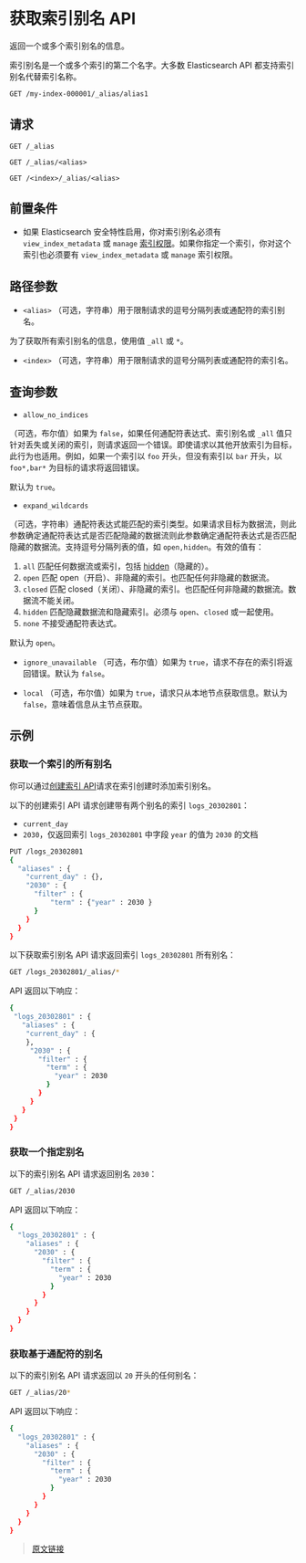 # 获取索引别名 API

返回一个或多个索引别名的信息。

索引别名是一个或多个索引的第二个名字。大多数 Elasticsearch API 都支持索引别名代替索引名称。

```bash
GET /my-index-000001/_alias/alias1
```

## 请求

`GET /_alias`

`GET /_alias/<alias>`

`GET /<index>/_alias/<alias>`

## 前置条件

- 如果 Elasticsearch 安全特性启用，你对索引别名必须有 `view_index_metadata` 或 `manage` [索引权限](/secure_the_elastic_statck/user_authorization/security_privileges?id=索引权限)。如果你指定一个索引，你对这个索引也必须要有 `view_index_metadata` 或 `manage` 索引权限。

## 路径参数

- `<alias>`
（可选，字符串）用于限制请求的逗号分隔列表或通配符的索引别名。

为了获取所有索引别名的信息，使用值 `_all` 或 `*`。

- `<index>`
（可选，字符串）用于限制请求的逗号分隔列表或通配符的索引名。

## 查询参数

- `allow_no_indices`

（可选，布尔值）如果为 `false`，如果任何通配符表达式、索引别名或 `_all` 值只针对丢失或关闭的索引，则请求返回一个错误。即使请求以其他开放索引为目标，此行为也适用。例如，如果一个索引以 `foo` 开头，但没有索引以 `bar` 开头，以 `foo*,bar*` 为目标的请求将返回错误。

默认为 `true`。

- `expand_wildcards`

（可选，字符串）通配符表达式能匹配的索引类型。如果请求目标为数据流，则此参数确定通配符表达式是否匹配隐藏的数据流则此参数确定通配符表达式是否匹配隐藏的数据流。支持逗号分隔列表的值，如 `open,hidden`。有效的值有：

1. `all`
匹配任何数据流或索引，包括 [hidden](/rest_apis/api_convention/multi_target_syntax?id=隐藏数据流和索引)（隐藏的）。
2. `open`
匹配 open（开启）、非隐藏的索引。也匹配任何非隐藏的数据流。
3. `closed`
匹配 closed（关闭）、非隐藏的索引。也匹配任何非隐藏的数据流。数据流不能关闭。
4. `hidden`
匹配隐藏数据流和隐藏索引。必须与 `open`、`closed` 或一起使用。
5. `none`
不接受通配符表达式。

默认为 `open`。

- `ignore_unavailable`
（可选，布尔值）如果为 `true`，请求不存在的索引将返回错误。默认为 `false`。

- `local`
（可选，布尔值）如果为 `true`，请求只从本地节点获取信息。默认为 `false`，意味着信息从主节点获取。

## 示例

### 获取一个索引的所有别名

你可以通过[创建索引 API](/rest_apis/index_apis/create_index)请求在索引创建时添加索引别名。

以下的创建索引 API 请求创建带有两个别名的索引 `logs_20302801`：

- `current_day`
- `2030`，仅返回索引 `logs_20302801` 中字段 `year` 的值为 `2030` 的文档

```bash
PUT /logs_20302801
{
  "aliases" : {
    "current_day" : {},
    "2030" : {
      "filter" : {
          "term" : {"year" : 2030 }
      }
    }
  }
}
```

以下获取索引别名 API 请求返回索引 `logs_20302801` 所有别名：

```bash
GET /logs_20302801/_alias/*
```

API 返回以下响应：

```bash
{
 "logs_20302801" : {
   "aliases" : {
    "current_day" : {
    },
     "2030" : {
       "filter" : {
         "term" : {
           "year" : 2030
         }
       }
     }
   }
 }
}
```

### 获取一个指定别名

以下的索引别名 API 请求返回别名 `2030`：

```bash
GET /_alias/2030
```

API 返回以下响应：

```bash
{
  "logs_20302801" : {
    "aliases" : {
      "2030" : {
        "filter" : {
          "term" : {
            "year" : 2030
          }
        }
      }
    }
  }
}
```

### 获取基于通配符的别名

以下的索引别名 API 请求返回以 `20` 开头的任何别名：

```bash
GET /_alias/20*
```

API 返回以下响应：

```bash
{
  "logs_20302801" : {
    "aliases" : {
      "2030" : {
        "filter" : {
          "term" : {
            "year" : 2030
          }
        }
      }
    }
  }
}
```

> [原文链接](https://www.elastic.co/guide/en/elasticsearch/reference/current/indices-get-alias.html)
